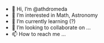 - 👋 Hi, I’m @athdromeda
- 👀 I’m interested in Math, Astronomy
- 🌱 I’m currently learning (?)
- 💞️ I’m looking to collaborate on ...
- 📫 How to reach me ...

<!---
athdromeda/athdromeda is a ✨ special ✨ repository because its `README.md` (this file) appears on your GitHub profile.
You can click the Preview link to take a look at your changes.
--->
